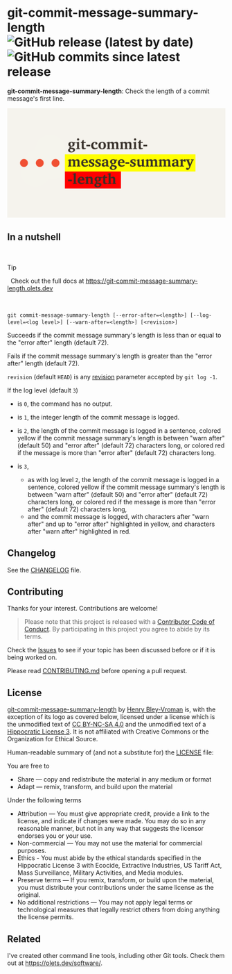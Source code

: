 # git-commit-message-summary-length ![GitHub release (latest by date)](https://img.shields.io/github/v/release/olets/git-commit-message-summary-length) ![GitHub commits since latest release](https://img.shields.io/github/commits-since/olets/git-commit-message-summary-length/latest)

**git-commit-message-summary-length**: Check the length of a commit message's first line.

![splash card](./docs/public/git-commit-message-summary-length-card.png)

## In a nutshell

&nbsp;

> [!TIP]
> &nbsp;
> Check out the full docs at https://git-commit-message-summary-length.olets.dev
> &nbsp;

&nbsp;

```shell
git commit-message-summary-length [--error-after=<length>] [--log-level=<log level>] [--warn-after=<length>] [<revision>]
```

Succeeds if the commit message summary's length is less than or equal to the "error after" length (default 72).

Fails if the commit message summary's length is greater than the "error after" length (default 72).

`revision` (default `HEAD`) is any [revision](https://git-scm.com/docs/gitrevisions) parameter accepted by `git log -1`.

If the log level (default `3`)

- is `0`, the command has no output.

- is `1`, the integer length of the commit message is logged.

- is `2`, the length of the commit message is logged in a sentence, colored yellow if the commit message summary's length is between "warn after" (default 50) and "error after" (default 72) characters long, or colored red if the message is more than "error after" (default 72) characters long.

- is `3`,
    - as with log level `2`, the length of the commit message is logged in a sentence, colored yellow if the commit message summary's length is between "warn after" (default 50) and "error after" (default 72) characters long, or colored red if the message is more than "error after" (default 72) characters long,
    - and the commit message is logged, with characters after "warn after" and up to "error after" highlighted in yellow, and characters after "warn after" highlighted in red.

## Changelog

See the [CHANGELOG](CHANGELOG.md) file.

## Contributing

Thanks for your interest. Contributions are welcome!

> Please note that this project is released with a [Contributor Code of Conduct](CODE_OF_CONDUCT.md). By participating in this project you agree to abide by its terms.

Check the [Issues](https://github.com/olets/git-commit-message-summary-length/issues) to see if your topic has been discussed before or if it is being worked on.

Please read [CONTRIBUTING.md](CONTRIBUTING.md) before opening a pull request.

## License

<a href="https://www.github.com/olets/git-commit-message-summary-length">git-commit-message-summary-length</a> by <a href="https://olets.dev">Henry Bley-Vroman</a> is, with the exception of its logo as covered below, licensed under a license which is the unmodified text of <a href="https://creativecommons.org/licenses/by-nc-sa/4.0">CC BY-NC-SA 4.0</a> and the unmodified text of a <a href="https://firstdonoharm.dev/build?modules=eco,extr,media,mil,sv,usta">Hippocratic License 3</a>. It is not affiliated with Creative Commons or the Organization for Ethical Source.

Human-readable summary of (and not a substitute for) the [LICENSE](LICENSE) file:

You are free to

- Share — copy and redistribute the material in any medium or format
- Adapt — remix, transform, and build upon the material

Under the following terms

- Attribution — You must give appropriate credit, provide a link to the license, and indicate if changes were made. You may do so in any reasonable manner, but not in any way that suggests the licensor endorses you or your use.
- Non-commercial — You may not use the material for commercial purposes.
- Ethics - You must abide by the ethical standards specified in the Hippocratic License 3 with Ecocide, Extractive Industries, US Tariff Act, Mass Surveillance, Military Activities, and Media modules.
- Preserve terms — If you remix, transform, or build upon the material, you must distribute your contributions under the same license as the original.
- No additional restrictions — You may not apply legal terms or technological measures that legally restrict others from doing anything the license permits.

## Related

I've created other command line tools, including other Git tools. Check them out at <https://olets.dev/software/>.
